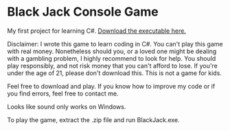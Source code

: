# Black Jack Console Game
My first project for learning C#. [Download the executable here.](https://github.com/alpha-kappa-de/Black-Jack-Console-Game/releases/download/v1.0.0/Black_Jack_Console_Game_v1.0.0_by_alpha-kappa.zip)

Disclaimer: I wrote this game to learn coding in C#. You can't play this game with real money. Nonetheless should you, or a loved one might be dealing with a gambling problem, I highly recommend to look for help. You should play responsibly, and not risk money that you can't afford to lose. If you're under the age of 21, please don't download this. This is not a game for kids.

Feel free to download and play. If you know how to improve my code or if you find errors, feel free to contact me.

Looks like sound only works on Windows.

To play the game, extract the .zip file and run BlackJack.exe.

